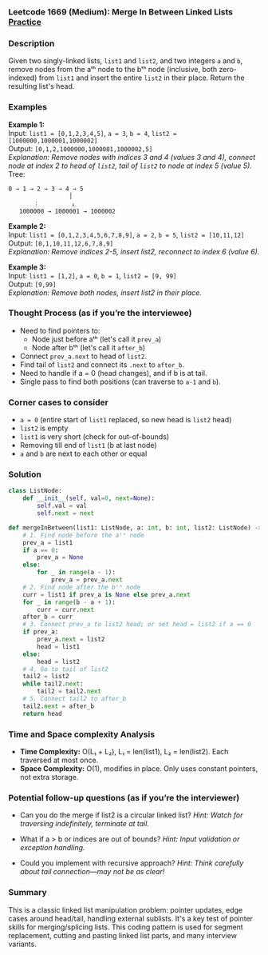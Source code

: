 ### Leetcode 1669 (Medium): Merge In Between Linked Lists [Practice](https://leetcode.com/problems/merge-in-between-linked-lists)

### Description  
Given two singly-linked lists, `list1` and `list2`, and two integers `a` and `b`, remove nodes from the aᵗʰ node to the bᵗʰ node (inclusive, both zero-indexed) from `list1` and insert the entire `list2` in their place. Return the resulting list's head.

### Examples  

**Example 1:**  
Input: `list1 = [0,1,2,3,4,5]`, `a = 3`, `b = 4`, `list2 = [1000000,1000001,1000002]`  
Output: `[0,1,2,1000000,1000001,1000002,5]`  
*Explanation: Remove nodes with indices 3 and 4 (values 3 and 4), connect node at index 2 to head of `list2`, tail of `list2` to node at index 5 (value 5).*  
Tree:
```
0 → 1 → 2 → 3 → 4 → 5
                 │
       ︙         ↓
   1000000 → 1000001 → 1000002
```

**Example 2:**  
Input: `list1 = [0,1,2,3,4,5,6,7,8,9]`, `a = 2`, `b = 5`, `list2 = [10,11,12]`  
Output: `[0,1,10,11,12,6,7,8,9]`  
*Explanation: Remove indices 2-5, insert list2, reconnect to index 6 (value 6).*

**Example 3:**  
Input: `list1 = [1,2]`, `a = 0`, `b = 1`, `list2 = [9, 99]`  
Output: `[9,99]`  
*Explanation: Remove both nodes, insert list2 in their place.*


### Thought Process (as if you’re the interviewee)  
- Need to find pointers to:
  - Node just before aᵗʰ (let's call it `prev_a`)
  - Node after bᵗʰ (let's call it `after_b`)
- Connect `prev_a.next` to head of `list2`.
- Find tail of `list2` and connect its `.next` to `after_b`.
- Need to handle if a = 0 (head changes), and if b is at tail.
- Single pass to find both positions (can traverse to `a-1` and `b`).


### Corner cases to consider  
- `a = 0` (entire start of `list1` replaced, so new head is `list2` head)
- `list2` is empty
- `list1` is very short (check for out-of-bounds)
- Removing till end of `list1` (b at last node)
- `a` and `b` are next to each other or equal


### Solution

```python
class ListNode:
    def __init__(self, val=0, next=None):
        self.val = val
        self.next = next

def mergeInBetween(list1: ListNode, a: int, b: int, list2: ListNode) -> ListNode:
    # 1. Find node before the aᵗʰ node
    prev_a = list1
    if a == 0:
        prev_a = None
    else:
        for _ in range(a - 1):
            prev_a = prev_a.next
    # 2. Find node after the bᵗʰ node
    curr = list1 if prev_a is None else prev_a.next
    for _ in range(b - a + 1):
        curr = curr.next
    after_b = curr
    # 3. Connect prev_a to list2 head; or set head = list2 if a == 0
    if prev_a:
        prev_a.next = list2
        head = list1
    else:
        head = list2
    # 4. Go to tail of list2
    tail2 = list2
    while tail2.next:
        tail2 = tail2.next
    # 5. Connect tail2 to after_b
    tail2.next = after_b
    return head
```

### Time and Space complexity Analysis  

- **Time Complexity:** O(L₁ + L₂), L₁ = len(list1), L₂ = len(list2). Each traversed at most once.
- **Space Complexity:** O(1), modifies in place. Only uses constant pointers, not extra storage.


### Potential follow-up questions (as if you’re the interviewer)  

- Can you do the merge if list2 is a circular linked list?
  *Hint: Watch for traversing indefinitely, terminate at tail.*

- What if a > b or indices are out of bounds?
  *Hint: Input validation or exception handling.*

- Could you implement with recursive approach?
  *Hint: Think carefully about tail connection—may not be as clear!*

### Summary
This is a classic linked list manipulation problem: pointer updates, edge cases around head/tail, handling external sublists. It's a key test of pointer skills for merging/splicing lists. This coding pattern is used for segment replacement, cutting and pasting linked list parts, and many interview variants.